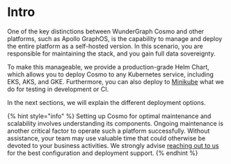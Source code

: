 # Intro

One of the key distinctions between WunderGraph Cosmo and other platforms, such as Apollo GraphOS, is the capability to manage and deploy the entire platform as a self-hosted version. In this scenario, you are responsible for maintaining the stack, and you gain full data sovereignty.

To make this manageable, we provide a production-grade Helm Chart, which allows you to deploy Cosmo to any Kubernetes service, including EKS, AKS, and GKE. Furthermore, you can also deploy to [Minikube](https://minikube.sigs.k8s.io/docs/) what we do for testing in development or CI.

In the next sections, we will explain the different deployment options.

{% hint style="info" %}
Setting up Cosmo for optimal maintenance and scalability involves understanding its components. Ongoing maintenance is another critical factor to operate such a platform successfully. Without assistance, your team may use valuable time that could otherwise be devoted to your business activities. We strongly advise [reaching out to us](https://wundergraph.com/contact/sales) for the best configuration and deployment support.
{% endhint %}
